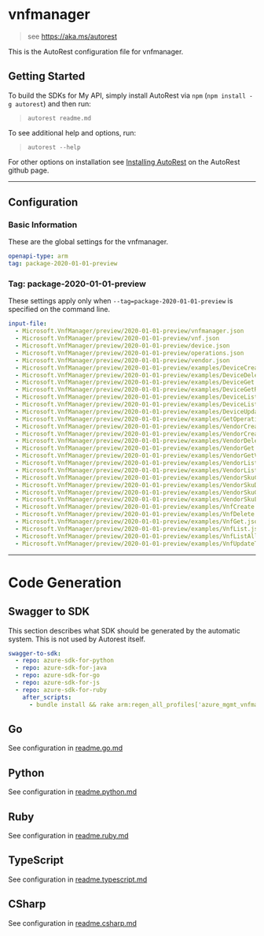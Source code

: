 # vnfmanager

> see https://aka.ms/autorest

This is the AutoRest configuration file for vnfmanager.

## Getting Started

To build the SDKs for My API, simply install AutoRest via `npm` (`npm install -g autorest`) and then run:

> `autorest readme.md`

To see additional help and options, run:

> `autorest --help`

For other options on installation see [Installing AutoRest](https://aka.ms/autorest/install) on the AutoRest github page.

---

## Configuration

### Basic Information

These are the global settings for the vnfmanager.

```yaml
openapi-type: arm
tag: package-2020-01-01-preview
```

### Tag: package-2020-01-01-preview

These settings apply only when `--tag=package-2020-01-01-preview` is specified on the command line.

```yaml $(tag) == 'package-2020-01-01-preview'
input-file:
  - Microsoft.VnfManager/preview/2020-01-01-preview/vnfmanager.json
  - Microsoft.VnfManager/preview/2020-01-01-preview/vnf.json
  - Microsoft.VnfManager/preview/2020-01-01-preview/device.json
  - Microsoft.VnfManager/preview/2020-01-01-preview/operations.json
  - Microsoft.VnfManager/preview/2020-01-01-preview/vendor.json
  - Microsoft.VnfManager/preview/2020-01-01-preview/examples/DeviceCreate.json
  - Microsoft.VnfManager/preview/2020-01-01-preview/examples/DeviceDelete.json
  - Microsoft.VnfManager/preview/2020-01-01-preview/examples/DeviceGet.json
  - Microsoft.VnfManager/preview/2020-01-01-preview/examples/DeviceGetRegistrationKey.json
  - Microsoft.VnfManager/preview/2020-01-01-preview/examples/DeviceList.json
  - Microsoft.VnfManager/preview/2020-01-01-preview/examples/DeviceListAll.json
  - Microsoft.VnfManager/preview/2020-01-01-preview/examples/DeviceUpdateTags.json
  - Microsoft.VnfManager/preview/2020-01-01-preview/examples/GetOperations.json
  - Microsoft.VnfManager/preview/2020-01-01-preview/examples/VendorCreate.json
  - Microsoft.VnfManager/preview/2020-01-01-preview/examples/VendorCreateVnfServiceKey.json
  - Microsoft.VnfManager/preview/2020-01-01-preview/examples/VendorDelete.json
  - Microsoft.VnfManager/preview/2020-01-01-preview/examples/VendorGet.json
  - Microsoft.VnfManager/preview/2020-01-01-preview/examples/VendorGetVnfServiceKey.json
  - Microsoft.VnfManager/preview/2020-01-01-preview/examples/VendorListAll.json
  - Microsoft.VnfManager/preview/2020-01-01-preview/examples/VendorListAllVnfs.json
  - Microsoft.VnfManager/preview/2020-01-01-preview/examples/VendorSkuCreate.json
  - Microsoft.VnfManager/preview/2020-01-01-preview/examples/VendorSkuDelete.json
  - Microsoft.VnfManager/preview/2020-01-01-preview/examples/VendorSkuGet.json
  - Microsoft.VnfManager/preview/2020-01-01-preview/examples/VendorSkuListAll.json
  - Microsoft.VnfManager/preview/2020-01-01-preview/examples/VnfCreate.json
  - Microsoft.VnfManager/preview/2020-01-01-preview/examples/VnfDelete.json
  - Microsoft.VnfManager/preview/2020-01-01-preview/examples/VnfGet.json
  - Microsoft.VnfManager/preview/2020-01-01-preview/examples/VnfList.json
  - Microsoft.VnfManager/preview/2020-01-01-preview/examples/VnfListAll.json
  - Microsoft.VnfManager/preview/2020-01-01-preview/examples/VnfUpdateTags.json
```

---

# Code Generation

## Swagger to SDK

This section describes what SDK should be generated by the automatic system.
This is not used by Autorest itself.

```yaml $(swagger-to-sdk)
swagger-to-sdk:
  - repo: azure-sdk-for-python
  - repo: azure-sdk-for-java
  - repo: azure-sdk-for-go
  - repo: azure-sdk-for-js
  - repo: azure-sdk-for-ruby
    after_scripts:
      - bundle install && rake arm:regen_all_profiles['azure_mgmt_vnfmanager']
```

## Go

See configuration in [readme.go.md](./readme.go.md)

## Python

See configuration in [readme.python.md](./readme.python.md)

## Ruby

See configuration in [readme.ruby.md](./readme.ruby.md)

## TypeScript

See configuration in [readme.typescript.md](./readme.typescript.md)

## CSharp

See configuration in [readme.csharp.md](./readme.csharp.md)
